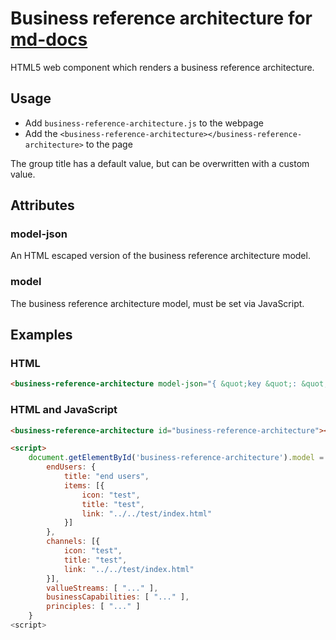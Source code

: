 # Business reference architecture for [md-docs](https://github.com/biz-dev-ops/md-docs-cli)

HTML5 web component which renders a business reference architecture.

## Usage

- Add `business-reference-architecture.js` to the webpage
- Add the `<business-reference-architecture></business-reference-architecture>` to the page

The group title has a default value, but can be overwritten with a custom value.

## Attributes

### model-json

An HTML escaped version of the business reference architecture model.

### model

The business reference architecture model, must be set via JavaScript.

## Examples

### HTML

```html
<business-reference-architecture model-json="{ &quot;key &quot;: &quot;value &quot; }"></business-reference-architectur>
```

### HTML and JavaScript

```html
<business-reference-architecture id="business-reference-architecture"></business-reference-architectur>

<script>
    document.getElementById('business-reference-architecture').model = {
    	endUsers: {
            title: "end users",
            items: [{
                icon: "test",
                title: "test",
                link: "../../test/index.html"
            }]
        },
        channels: [{
            icon: "test",
            title: "test",
            link: "../../test/index.html"
        }],
        vallueStreams: [ "..." ],
        businessCapabilities: [ "..." ],
        principles: [ "..." ]
    }
<script>
```
